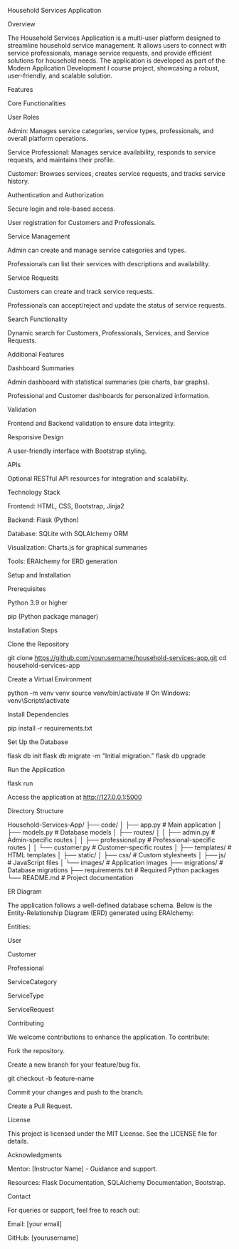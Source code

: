 Household Services Application

Overview

The Household Services Application is a multi-user platform designed to streamline household service management. It allows users to connect with service professionals, manage service requests, and provide efficient solutions for household needs. The application is developed as part of the Modern Application Development I course project, showcasing a robust, user-friendly, and scalable solution.

Features

Core Functionalities

User Roles

Admin: Manages service categories, service types, professionals, and overall platform operations.

Service Professional: Manages service availability, responds to service requests, and maintains their profile.

Customer: Browses services, creates service requests, and tracks service history.

Authentication and Authorization

Secure login and role-based access.

User registration for Customers and Professionals.

Service Management

Admin can create and manage service categories and types.

Professionals can list their services with descriptions and availability.

Service Requests

Customers can create and track service requests.

Professionals can accept/reject and update the status of service requests.

Search Functionality

Dynamic search for Customers, Professionals, Services, and Service Requests.

Additional Features

Dashboard Summaries

Admin dashboard with statistical summaries (pie charts, bar graphs).

Professional and Customer dashboards for personalized information.

Validation

Frontend and Backend validation to ensure data integrity.

Responsive Design

A user-friendly interface with Bootstrap styling.

APIs

Optional RESTful API resources for integration and scalability.

Technology Stack

Frontend: HTML, CSS, Bootstrap, Jinja2

Backend: Flask (Python)

Database: SQLite with SQLAlchemy ORM

Visualization: Charts.js for graphical summaries

Tools: ERAlchemy for ERD generation

Setup and Installation

Prerequisites

Python 3.9 or higher

pip (Python package manager)

Installation Steps

Clone the Repository

git clone https://github.com/yourusername/household-services-app.git
cd household-services-app

Create a Virtual Environment

python -m venv venv
source venv/bin/activate  # On Windows: venv\Scripts\activate

Install Dependencies

pip install -r requirements.txt

Set Up the Database

flask db init
flask db migrate -m "Initial migration."
flask db upgrade

Run the Application

flask run

Access the application at http://127.0.0.1:5000

Directory Structure

Household-Services-App/
├── code/
│   ├── app.py               # Main application
│   ├── models.py            # Database models
│   ├── routes/
│   │   ├── admin.py         # Admin-specific routes
│   │   ├── professional.py  # Professional-specific routes
│   │   └── customer.py      # Customer-specific routes
│   ├── templates/           # HTML templates
│   ├── static/
│       ├── css/             # Custom stylesheets
│       ├── js/              # JavaScript files
│       └── images/          # Application images
├── migrations/              # Database migrations
├── requirements.txt         # Required Python packages
└── README.md                # Project documentation

ER Diagram

The application follows a well-defined database schema. Below is the Entity-Relationship Diagram (ERD) generated using ERAlchemy:

Entities:

User

Customer

Professional

ServiceCategory

ServiceType

ServiceRequest

Contributing

We welcome contributions to enhance the application. To contribute:

Fork the repository.

Create a new branch for your feature/bug fix.

git checkout -b feature-name

Commit your changes and push to the branch.

Create a Pull Request.

License

This project is licensed under the MIT License. See the LICENSE file for details.

Acknowledgments

Mentor: [Instructor Name] - Guidance and support.

Resources: Flask Documentation, SQLAlchemy Documentation, Bootstrap.

Contact

For queries or support, feel free to reach out:

Email: [your email]

GitHub: [yourusername]
